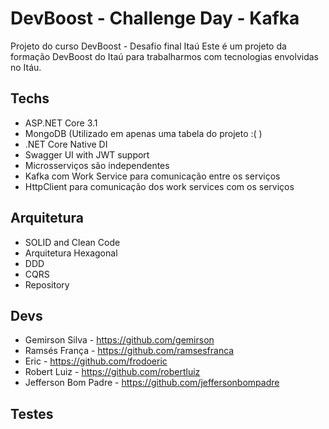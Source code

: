 # DevBoost - Challenge Day  - Kafka

Projeto do curso DevBoost - Desafio final Itaú
Este é um projeto da formação DevBoost do Itaú para trabalharmos com tecnologias envolvidas no Itáu.

## Techs

- ASP.NET Core 3.1
- MongoDB (Utilizado em apenas uma tabela do projeto :( )
- .NET Core Native DI
- Swagger UI with JWT support
- Microsserviços são independentes
- Kafka com Work Service para comunicação entre os serviços
- HttpClient para comunicação dos work services com os serviços

## Arquitetura

- SOLID and Clean Code
- Arquitetura Hexagonal
- DDD
- CQRS
- Repository

## Devs

- Gemirson Silva - https://github.com/gemirson
- Ramsés França - https://github.com/ramsesfranca
- Eric   - https://github.com/frodoeric
- Robert Luiz - https://github.com/robertluiz
- Jefferson Bom Padre - https://github.com/jeffersonbompadre

## Testes
